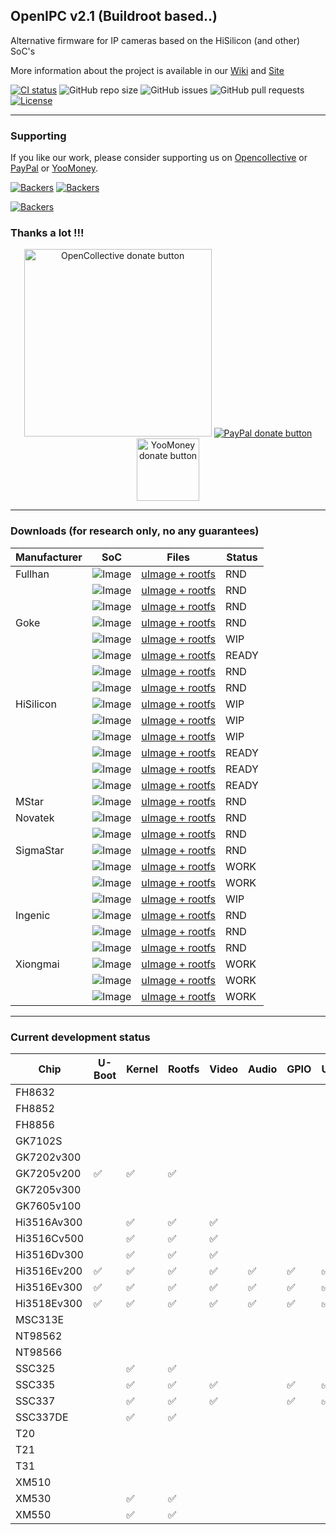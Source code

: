 ## OpenIPC v2.1 (Buildroot based..)

Alternative firmware for IP cameras based on the HiSilicon (and other) SoC's

More information about the project is available in our [Wiki](https://github.com/OpenIPC/openipc-2.1/wiki) and [Site](https://openipc.org)

[![CI status](https://img.shields.io/github/downloads/OpenIPC/openipc-2.1/total.svg)](https://github.com/OpenIPC/openipc-2.1/releases)
![GitHub repo size](https://img.shields.io/github/repo-size/OpenIPC/openipc-2.1)
![GitHub issues](https://img.shields.io/github/issues/OpenIPC/openipc-2.1)
![GitHub pull requests](https://img.shields.io/github/issues-pr/OpenIPC/openipc-2.1)
[![License](https://img.shields.io/github/license/OpenIPC/openipc-2.1)](https://opensource.org/licenses/MIT)

-----

### Supporting

If you like our work, please consider supporting us on [Opencollective](https://opencollective.com/openipc/contribute/backer-14335/checkout) or [PayPal](https://www.paypal.com/donate/?hosted_button_id=C6F7UJLA58MBS) or [YooMoney](https://openipc.org/donation/yoomoney.html). 

[![Backers](https://opencollective.com/openipc/tiers/backer/badge.svg?label=backer&color=brightgreen)](https://opencollective.com/openipc)
[![Backers](https://opencollective.com/openipc/tiers/badge.svg)](https://opencollective.com/openipc)

[![Backers](https://opencollective.com/openipc/tiers/backer.svg?avatarHeight=36)](https://opencollective.com/openipc#support)

### Thanks a lot !!!

<p align="center">
<a href="https://opencollective.com/openipc/contribute/backer-14335/checkout" target="_blank"><img src="https://opencollective.com/webpack/donate/button@2x.png?color=blue" width="300" alt="OpenCollective donate button" /></a>
<a href="https://www.paypal.com/donate/?hosted_button_id=C6F7UJLA58MBS"><img src="https://www.paypalobjects.com/en_US/IT/i/btn/btn_donateCC_LG.gif" alt="PayPal donate button" /> </a>
<a href="https://openipc.org/donation/yoomoney.html"><img src="https://yoomoney.ru/transfer/balance-informer/balance?id=596194605&key=291C29A811B500D7" width="100" alt="YooMoney donate button" /> </a>
</p>

-----

### Downloads (for research only, no any guarantees)

| Manufacturer | SoC | Files | Status |
|---|---|---|---|
|Fullhan|![Image](https://img.shields.io/static/v1?label=FH8632&message=help%20needed&color=5500ff&logo=github)     |[uImage + rootfs](https://github.com/OpenIPC/openipc-2.1/releases/download/latest/openipc.fh8632-br.tgz)     | RND   |
||![Image](https://github.com/OpenIPC/openipc-2.1/actions/workflows/fh8852_images.yml/badge.svg)     |[uImage + rootfs](https://github.com/OpenIPC/openipc-2.1/releases/download/latest/openipc.fh8852-br.tgz)     | RND   |
||![Image](https://github.com/OpenIPC/openipc-2.1/actions/workflows/fh8856_images.yml/badge.svg)     |[uImage + rootfs](https://github.com/OpenIPC/openipc-2.1/releases/download/latest/openipc.fh8856-br.tgz)     | RND   |
|Goke|![Image](https://github.com/OpenIPC/openipc-2.1/actions/workflows/gk7102s_images.yml/badge.svg)    |[uImage + rootfs](https://github.com/OpenIPC/openipc-2.1/releases/download/latest/openipc.gk7102s-br.tgz)    | RND   |
||![Image](https://github.com/OpenIPC/openipc-2.1/actions/workflows/gk7202v300_images.yml/badge.svg) |[uImage + rootfs](https://github.com/OpenIPC/openipc-2.1/releases/download/latest/openipc.gk7202v300-br.tgz) | WIP   |
||![Image](https://github.com/OpenIPC/openipc-2.1/actions/workflows/gk7205v200_images.yml/badge.svg) |[uImage + rootfs](https://github.com/OpenIPC/openipc-2.1/releases/download/latest/openipc.gk7205v200-br.tgz) | READY |
||![Image](https://github.com/OpenIPC/openipc-2.1/actions/workflows/gk7205v300_images.yml/badge.svg) |[uImage + rootfs](https://github.com/OpenIPC/openipc-2.1/releases/download/latest/openipc.gk7205v300-br.tgz) | RND   |
||![Image](https://github.com/OpenIPC/openipc-2.1/actions/workflows/gk7605v100_images.yml/badge.svg) |[uImage + rootfs](https://github.com/OpenIPC/openipc-2.1/releases/download/latest/openipc.gk7605v100-br.tgz) | RND   |
|HiSilicon|![Image](https://github.com/OpenIPC/openipc-2.1/actions/workflows/hi3516av300_images.yml/badge.svg)|[uImage + rootfs](https://github.com/OpenIPC/openipc-2.1/releases/download/latest/openipc.hi3516av300-br.tgz)| WIP   |
||![Image](https://github.com/OpenIPC/openipc-2.1/actions/workflows/hi3516cv500_images.yml/badge.svg)|[uImage + rootfs](https://github.com/OpenIPC/openipc-2.1/releases/download/latest/openipc.hi3516cv500-br.tgz)| WIP   |
||![Image](https://github.com/OpenIPC/openipc-2.1/actions/workflows/hi3516dv300_images.yml/badge.svg)|[uImage + rootfs](https://github.com/OpenIPC/openipc-2.1/releases/download/latest/openipc.hi3516dv300-br.tgz)| WIP   |
||![Image](https://github.com/OpenIPC/openipc-2.1/actions/workflows/hi3516ev200_images.yml/badge.svg)|[uImage + rootfs](https://github.com/OpenIPC/openipc-2.1/releases/download/latest/openipc.hi3516ev200-br.tgz)| READY |
||![Image](https://github.com/OpenIPC/openipc-2.1/actions/workflows/hi3516ev300_images.yml/badge.svg)|[uImage + rootfs](https://github.com/OpenIPC/openipc-2.1/releases/download/latest/openipc.hi3516ev300-br.tgz)| READY |
||![Image](https://github.com/OpenIPC/openipc-2.1/actions/workflows/hi3518ev300_images.yml/badge.svg)|[uImage + rootfs](https://github.com/OpenIPC/openipc-2.1/releases/download/latest/openipc.hi3518ev300-br.tgz)| READY |
|MStar|![Image](https://img.shields.io/static/v1?label=MSC313E&message=help%20needed&color=5500ff&logo=github)    |[uImage + rootfs](https://github.com/OpenIPC/openipc-2.1/releases/download/latest/openipc.msc313e-br.tgz)    | RND   |
|Novatek|![Image](https://github.com/OpenIPC/openipc-2.1/actions/workflows/nt98562_images.yml/badge.svg)    |[uImage + rootfs](https://github.com/OpenIPC/openipc-2.1/releases/download/latest/openipc.nt98562-br.tgz)    | RND   |
||![Image](https://github.com/OpenIPC/openipc-2.1/actions/workflows/nt98566_images.yml/badge.svg)    |[uImage + rootfs](https://github.com/OpenIPC/openipc-2.1/releases/download/latest/openipc.nt98566-br.tgz)    | RND   |
|SigmaStar|![Image](https://github.com/OpenIPC/openipc-2.1/actions/workflows/ssc325_images.yml/badge.svg)     |[uImage + rootfs](https://github.com/OpenIPC/openipc-2.1/releases/download/latest/openipc.ssc325-br.tgz)     | RND   |
||![Image](https://github.com/OpenIPC/openipc-2.1/actions/workflows/ssc335_images.yml/badge.svg)     |[uImage + rootfs](https://github.com/OpenIPC/openipc-2.1/releases/download/latest/openipc.ssc335-br.tgz)     | WORK  |
||![Image](https://github.com/OpenIPC/openipc-2.1/actions/workflows/ssc337_images.yml/badge.svg)     |[uImage + rootfs](https://github.com/OpenIPC/openipc-2.1/releases/download/latest/openipc.ssc337-br.tgz)     | WORK  |
||![Image](https://github.com/OpenIPC/openipc-2.1/actions/workflows/ssc337de_images.yml/badge.svg)   |[uImage + rootfs](https://github.com/OpenIPC/openipc-2.1/releases/download/latest/openipc.ssc337de-br.tgz)   | WIP   |
|Ingenic| ![Image](https://img.shields.io/static/v1?label=T20&message=help%20needed&color=5500ff&logo=github) |[uImage + rootfs](https://github.com/OpenIPC/openipc-2.1/releases/download/latest/openipc.t20-br.tgz)        | RND   |
|| ![Image](https://img.shields.io/static/v1?label=T21&message=help%20needed&color=5500ff&logo=github) |[uImage + rootfs](https://github.com/OpenIPC/openipc-2.1/releases/download/latest/openipc.t21-br.tgz)        | RND   |
||![Image](https://github.com/OpenIPC/openipc-2.1/actions/workflows/t31_images.yml/badge.svg)        |[uImage + rootfs](https://github.com/OpenIPC/openipc-2.1/releases/download/latest/openipc.t31-br.tgz)        | RND   |
|Xiongmai|![Image](https://github.com/OpenIPC/openipc-2.1/actions/workflows/xm510_images.yml/badge.svg)      |[uImage + rootfs](https://github.com/OpenIPC/openipc-2.1/releases/download/latest/openipc.xm510-br.tgz)      | WORK  |
||![Image](https://github.com/OpenIPC/openipc-2.1/actions/workflows/xm530_images.yml/badge.svg)      |[uImage + rootfs](https://github.com/OpenIPC/openipc-2.1/releases/download/latest/openipc.xm530-br.tgz)      | WORK  |
||![Image](https://github.com/OpenIPC/openipc-2.1/actions/workflows/xm550_images.yml/badge.svg)      |[uImage + rootfs](https://github.com/OpenIPC/openipc-2.1/releases/download/latest/openipc.xm550-br.tgz)      | WORK  |

-----

### Current development status

| Chip        | U-Boot | Kernel | Rootfs | Video  | Audio  | GPIO   | USB    | WiFi   | MMC    | IPv6   |
|-------------|--------|--------|--------|--------|--------|--------|--------|--------|--------|--------|
| FH8632      |
| FH8852      |
| FH8856      |
| GK7102S     |
| GK7202v300  |
| GK7205v200  |  ✅   |  ✅   |  ✅   |        |        |        |        |        |        |        |
| GK7205v300  |
| GK7605v100  |
| Hi3516Av300 |        |  ✅   |  ✅   |  ✅   |        |        |        |        |        |        |
| Hi3516Cv500 |        |  ✅   |  ✅   |  ✅   |        |        |        |        |        |        |
| Hi3516Dv300 |        |  ✅   |  ✅   |  ✅   |        |        |        |        |        |        |
| Hi3516Ev200 |  ✅   |  ✅   |  ✅   |  ✅   |  ✅   |  ✅   |  ✅   |  ✅   |  ✅   |  ✅   |
| Hi3516Ev300 |  ✅   |  ✅   |  ✅   |  ✅   |  ✅   |  ✅   |  ✅   |  ✅   |  ✅   |  ✅   |
| Hi3518Ev300 |  ✅   |  ✅   |  ✅   |  ✅   |  ✅   |  ✅   |  ✅   |  ✅   |  ✅   |  ✅   |
| MSC313E     |
| NT98562     |
| NT98566     |
| SSC325      |        |  ✅   |  ✅   |        |        |        |        |        |        |
| SSC335      |        |  ✅   |  ✅   |  ✅   |        |  ✅   |  ✅   |        |  ✅   |
| SSC337      |        |  ✅   |  ✅   |  ✅   |        |  ✅   |  ✅   |        |  ✅   |
| SSC337DE    |        |  ✅   |  ✅   |        |        |        |        |        |        |
| T20         |
| T21         |
| T31         |
| XM510       |
| XM530       |        |  ✅   |  ✅   |
| XM550       |        |  ✅   |  ✅   |
